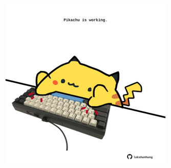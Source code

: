 <!-- built at 28/05/2025, 07:00:33 UTC -->
<p align="center">
  <img width="500" height="500" src="./ReadmeImage.svg">
</p>

